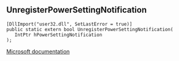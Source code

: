 ## UnregisterPowerSettingNotification

```
[DllImport("user32.dll", SetLastError = true)]
public static extern bool UnregisterPowerSettingNotification(
   IntPtr hPowerSettingNotification
);
```

[Microsoft documentation](https://docs.microsoft.com/en-us/windows/win32/api/winuser/nf-winuser-unregisterpowersettingnotification)
